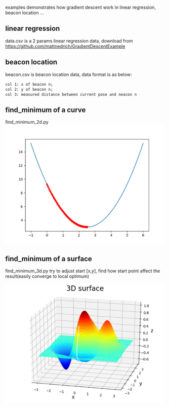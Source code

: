examples demonstrates how gradient descent work in linear regression, beacon location ...

## linear regression  
data.csv is a 2 params linear regression data, download from https://github.com/mattnedrich/GradientDescentExample


## beacon location
beacon.csv is beacon location data, data format is as below:

    col 1: x of beacon n; 
    col 2: y of beacon n; 
    col 3: measured distance between current pose and neacon n

## find_minimum of a curve
find_minimum_2d.py
![image](https://github.com/marine0131/gradient_descent/blob/master/pic/fig1.png)

## find_minimum of a surface
find_minimum_3d.py
try to adjust start [x,y], find how start point affect the result(easily converge to local optimum)

![image](https://github.com/marine0131/gradient_descent/blob/master/pic/fig2.png)
